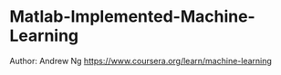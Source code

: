 # Matlab-Implemented-Machine-Learning
Author: Andrew Ng
https://www.coursera.org/learn/machine-learning

